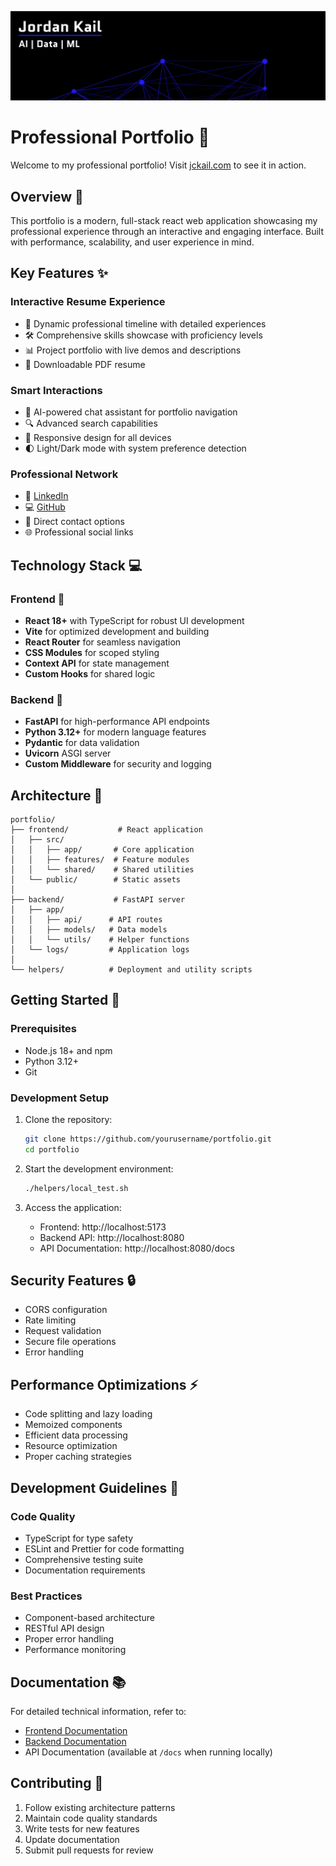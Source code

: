 ![Portfolio Banner](readMeBanner.png)

# Professional Portfolio 🚀

Welcome to my professional portfolio! Visit [jckail.com](https://www.jckail.com) to see it in action.

## Overview 🎯

This portfolio is a modern, full-stack react web application showcasing my professional experience through an interactive and engaging interface. Built with performance, scalability, and user experience in mind.

## Key Features ✨

### Interactive Resume Experience
- 📝 Dynamic professional timeline with detailed experiences
- 🛠️ Comprehensive skills showcase with proficiency levels
- 📊 Project portfolio with live demos and descriptions
- 📄 Downloadable PDF resume

### Smart Interactions
- 🤖 AI-powered chat assistant for portfolio navigation
- 🔍 Advanced search capabilities
- 📱 Responsive design for all devices
- 🌓 Light/Dark mode with system preference detection

### Professional Network
- 🔗 [LinkedIn](https://www.linkedin.com/in/jordan-kail)
- 💻 [GitHub](https://github.com/jkail-dev)
- 📧 Direct contact options
- 🌐 Professional social links

## Technology Stack 💻

### Frontend 🎨
- **React 18+** with TypeScript for robust UI development
- **Vite** for optimized development and building
- **React Router** for seamless navigation
- **CSS Modules** for scoped styling
- **Context API** for state management
- **Custom Hooks** for shared logic

### Backend 🔧
- **FastAPI** for high-performance API endpoints
- **Python 3.12+** for modern language features
- **Pydantic** for data validation
- **Uvicorn** ASGI server
- **Custom Middleware** for security and logging

## Architecture 📂

```
portfolio/
├── frontend/           # React application
│   ├── src/
│   │   ├── app/       # Core application
│   │   ├── features/  # Feature modules
│   │   └── shared/    # Shared utilities
│   └── public/        # Static assets
│
├── backend/           # FastAPI server
│   ├── app/
│   │   ├── api/      # API routes
│   │   ├── models/   # Data models
│   │   └── utils/    # Helper functions
│   └── logs/         # Application logs
│
└── helpers/          # Deployment and utility scripts
```

## Getting Started 🚀

### Prerequisites
- Node.js 18+ and npm
- Python 3.12+
- Git

### Development Setup
1. Clone the repository:
   ```bash
   git clone https://github.com/yourusername/portfolio.git
   cd portfolio
   ```

2. Start the development environment:
   ```bash
   ./helpers/local_test.sh
   ```

3. Access the application:
   - Frontend: http://localhost:5173
   - Backend API: http://localhost:8080
   - API Documentation: http://localhost:8080/docs

## Security Features 🔒

- CORS configuration
- Rate limiting
- Request validation
- Secure file operations
- Error handling

## Performance Optimizations ⚡

- Code splitting and lazy loading
- Memoized components
- Efficient data processing
- Resource optimization
- Proper caching strategies

## Development Guidelines 📝

### Code Quality
- TypeScript for type safety
- ESLint and Prettier for code formatting
- Comprehensive testing suite
- Documentation requirements

### Best Practices
- Component-based architecture
- RESTful API design
- Proper error handling
- Performance monitoring

## Documentation 📚

For detailed technical information, refer to:
- [Frontend Documentation](./frontend/README.md)
- [Backend Documentation](./backend/README.md)
- API Documentation (available at `/docs` when running locally)

## Contributing 🤝

1. Follow existing architecture patterns
2. Maintain code quality standards
3. Write tests for new features
4. Update documentation
5. Submit pull requests for review
